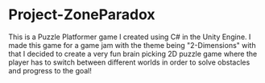 # Project-ZoneParadox
This is a Puzzle Platformer game I created using C# in the Unity Engine. I made this game for a game jam with the theme being "2-Dimensions" with that I decided  to create a very fun brain picking 2D puzzle game where the player has to switch between different worlds in order to solve obstacles and progress to the goal!
